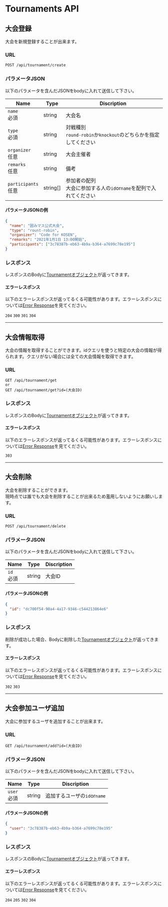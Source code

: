 # Tournaments API

## 大会登録

大会を新規登録することが出来ます。

### URL

```
POST /api/tournament/create
```

### パラメータJSON

以下のパラメータを含んだJSONをbodyに入れて送信して下さい。

| Name                 | Type     | Discription                                     |
| -------------------- | -------- | ----------------------------------------------- |
| `name`<br>必須         | string   | 大会名                                             |
| `type`<br>必須         | string   | 対戦種別<br> `round-robin`か`knockout`のどちらかを指定してください |
| `organizer`<br>任意    | string   | 大会主催者                                           |
| `remarks`<br>任意      | string   | 備考                                              |
| `participants`<br>任意 | string[] | 参加者の配列<br>大会に参加する人の`id`or`name`を配列で入れてください      |

#### パラメータJSONの例

```JSON
{
  "name": "囲みマス公式大会",
  "type": "rount-robin",
  "organizer": "Code for KOSEN",
  "remarks": "2021年1月1日 13:00開始",
  "participants": ["3c78387b-eb63-4b9a-b364-a7699c78e195"]
}
```

### レスポンス

レスポンスのBodyに[Tournamentオブジェクト](./data.md#Tournament)が返ってきます。

#### エラーレスポンス

以下のエラーレスポンスが返ってるくる可能性があります。エラーレスポンスについては[Error Response](./error.md)を見てください。

`204` `300` `301` `304`

---

## 大会情報取得

大会の情報を取得することができます。idクエリを使うと特定の大会の情報が得られます。クエリがない場合には全ての大会情報を取得できます。

### URL

```
GET /api/tournament/get
or
GET /api/tournament/get?id=(大会ID)
```

### レスポンス

レスポンスのBodyに[Tournamentオブジェクト](./data.md#Tournament)が返ってきます。

#### エラーレスポンス

以下のエラーレスポンスが返ってるくる可能性があります。エラーレスポンスについては[Error Response](./error.md)を見てください。

`303`

---

## 大会削除

大会を削除することができます。<br>現時点では誰でも大会を削除することが出来るため濫用しないようにお願いします。

### URL

```
POST /api/tournament/delete
```

### パラメータJSON

以下のパラメータを含んだJSONをbodyに入れて送信して下さい。

| Name       | Type   | Discription |
| ---------- | ------ | ----------- |
| `id`<br>必須 | string | 大会ID        |

#### パラメータJSONの例

```JSON
{
  "id": "dc700f54-90a4-4a17-9346-c544213864e6"
}
```

### レスポンス

削除が成功した場合、Bodyに削除した[Tournamentオブジェクト](./data.md#Tournament)が返ってきます。

#### エラーレスポンス

以下のエラーレスポンスが返ってるくる可能性があります。エラーレスポンスについては[Error Response](./error.md)を見てください。

`302` `303`

---

## 大会参加ユーザ追加

大会に参加するユーザを追加することが出来ます。

### URL

```
GET /api/tournament/add?id=(大会ID)
```

### パラメータJSON

以下のパラメータを含んだJSONをbodyに入れて送信して下さい。

| Name         | Type   | Discription          |
| ------------ | ------ | -------------------- |
| `user`<br>必須 | string | 追加するユーザの`id`or`name` |

#### パラメータJSONの例

```JSON
{
  "user": "3c78387b-eb63-4b9a-b364-a7699c78e195"
}
```

### レスポンス

レスポンスのBodyに[Tournamentオブジェクト](./data.md#Tournament)が返ってきます。

#### エラーレスポンス

以下のエラーレスポンスが返ってるくる可能性があります。エラーレスポンスについては[Error Response](./error.md)を見てください。

`204` `205` `302` `304`
